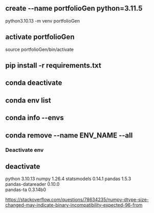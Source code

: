 ## create --name portfolioGen python=3.11.5
 python3.10.13 -m venv portfolioGen
## activate portfolioGen
source portfolioGen/bin/activate

## pip install -r requirements.txt
## conda deactivate

## conda env list
## conda info --envs

## conda remove --name ENV_NAME --all

### Deactivate env
## deactivate

python                    3.10.13
numpy                     1.26.4
statsmodels               0.14.1
pandas                    1.5.3                    
pandas-datareader         0.10.0                
pandas-ta                 0.3.14b0                


https://stackoverflow.com/questions/78634235/numpy-dtype-size-changed-may-indicate-binary-incompatibility-expected-96-from